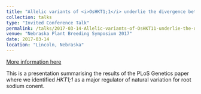 ```yaml
---
title: "Allelic variants of <i>OsHKT1;1</i> underlie the divergence between Indica and Japonica subspecies of rice for root sodium content"
collection: talks
type: "Invited Conference Talk"
permalink: /talks/2017-03-14-Allelic-variants-of-OsHKT11-underlie-the-divergence-between-Indica-and-Japonica-subspecies-of-rice-for-root-sodium-content
venue: "Nebraska Plant Breeding Symposium 2017"
date: 2017-03-14
location: "Lincoln, Nebraska"
---
```


[More information here](http://example2.com)

This is a presentation summarising the results of the PLoS Genetics paper where we identified <i>HKT1;1</i> as a major regulator of natural variation for root sodium conent.
